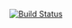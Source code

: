 [![Build Status](https://travis-ci.org/erikh3/PA165-RedTeamProject.svg?branch=travis-support)](https://travis-ci.org/erikh3/PA165-RedTeamProject)
